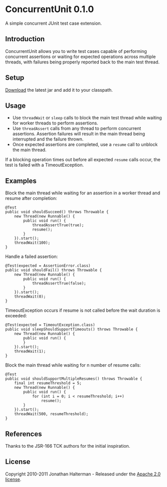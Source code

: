 # ConcurrentUnit 0.1.0

A simple concurrent JUnit test case extension.

## Introduction

ConcurrentUnit allows you to write test cases capable of performing concurrent assertions or waiting for expected operations across multiple threads, with failures being properly reported back to the main test thread.

## Setup

[Download](https://github.com/jhalterman/concurrentunit/archives/master) the latest jar and add it to your classpath.

## Usage

* Use `threadWait` or `sleep` calls to block the main test thread while waiting for worker threads to perform assertions. 
* Use `threadAssert` calls from any thread to perform concurrent assertions. Assertion failures will result in the main thread being interrupted and the failure thrown.
* Once expected assertions are completed, use a `resume` call to unblock the main thread.

If a blocking operation times out before all expected `resume` calls occur, the test is failed with a TimeoutException.

## Examples

Block the main thread while waiting for an assertion in a worker thread and resume after completion:

    @Test
    public void shouldSucceed() throws Throwable {
        new Thread(new Runnable() {
            public void run() {
                threadAssertTrue(true);
                resume();
            }
        }).start();
        threadWait(100);
    }

Handle a failed assertion:

    @Test(expected = AssertionError.class)
    public void shouldFail() throws Throwable {
        new Thread(new Runnable() {
            public void run() {
                threadAssertTrue(false);
            }
        }).start();
        threadWait(0);
    }

TimeoutException occurs if resume is not called before the wait duration is exceeded:

    @Test(expected = TimeoutException.class)
    public void sleepShouldSupportTimeouts() throws Throwable {
        new Thread(new Runnable() {
            public void run() {
            }
        }).start();
        threadWait(1);
    }

Block the main thread while waiting for n number of resume calls:

    @Test
    public void shouldSupportMultipleResumes() throws Throwable {
        final int resumeThreshold = 5;
        new Thread(new Runnable() {
            public void run() {
                for (int i = 0; i < resumeThreshold; i++)
                    resume();
            }
        }).start();
        threadWait(500, resumeThreshold);
    }

## References

Thanks to the JSR-166 TCK authors for the initial inspiration.

## License

Copyright 2010-2011 Jonathan Halterman - Released under the [Apache 2.0 license](http://www.apache.org/licenses/LICENSE-2.0.html).
